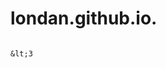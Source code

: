 # londan.github.io.
                                                                                    &lt;3
